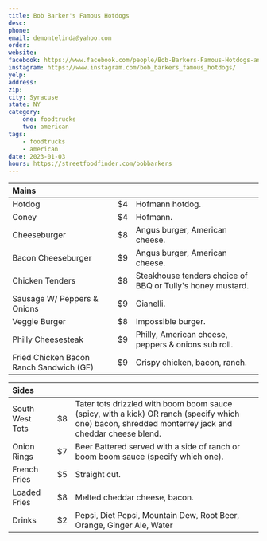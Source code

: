 ```yaml
---
title: Bob Barker's Famous Hotdogs
desc: 
phone:
email: demontelinda@yahoo.com
order:
website: 
facebook: https://www.facebook.com/people/Bob-Barkers-Famous-Hotdogs-and-Coneys/100035172596340/
instagram: https://www.instagram.com/bob_barkers_famous_hotdogs/
yelp: 
address: 
zip: 
city: Syracuse
state: NY
category:
    one: foodtrucks
    two: american
tags: 
    - foodtrucks
    - american
date: 2023-01-03
hours: https://streetfoodfinder.com/bobbarkers
---
```


| Mains | | |
| :--- | :--- | :--- |
| Hotdog | $4 | Hofmann hotdog. |
| Coney | $4 | Hofmann. |
| Cheeseburger | $8 | Angus burger, American cheese. |
| Bacon Cheeseburger | $9 | Angus burger, American cheese. |
| Chicken Tenders | $8 | Steakhouse tenders choice of BBQ or Tully's honey mustard. |
| Sausage W/ Peppers & Onions | $9 | Gianelli. |
| Veggie Burger | $8 | Impossible burger. |
| Philly Cheesesteak | $9 | Philly, American cheese, peppers & onions sub roll. |
| Fried Chicken Bacon Ranch Sandwich (GF) | $9 | Crispy chicken, bacon, ranch. |

| Sides | | |
| :--- | :--- | :--- |
| South West Tots | $8 | Tater tots drizzled with boom boom sauce (spicy, with a kick) OR ranch (specify which one) bacon, shredded monterrey jack and cheddar cheese blend. |
| Onion Rings | $7 | Beer Battered served with a side of ranch or boom boom sauce (specify which one). |
| French Fries | $5 | Straight cut. |
| Loaded Fries | $8 | Melted cheddar cheese, bacon. |
| Drinks | $2 | Pepsi, Diet Pepsi, Mountain Dew, Root Beer, Orange, Ginger Ale, Water |